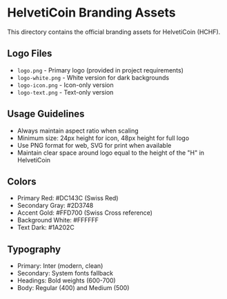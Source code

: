 # HelvetiCoin Branding Assets

This directory contains the official branding assets for HelvetiCoin (HCHF).

## Logo Files

- `logo.png` - Primary logo (provided in project requirements)
- `logo-white.png` - White version for dark backgrounds
- `logo-icon.png` - Icon-only version
- `logo-text.png` - Text-only version

## Usage Guidelines

- Always maintain aspect ratio when scaling
- Minimum size: 24px height for icon, 48px height for full logo
- Use PNG format for web, SVG for print when available
- Maintain clear space around logo equal to the height of the "H" in HelvetiCoin

## Colors

- Primary Red: #DC143C (Swiss Red)
- Secondary Gray: #2D3748
- Accent Gold: #FFD700 (Swiss Cross reference)
- Background White: #FFFFFF
- Text Dark: #1A202C

## Typography

- Primary: Inter (modern, clean)
- Secondary: System fonts fallback
- Headings: Bold weights (600-700)
- Body: Regular (400) and Medium (500)